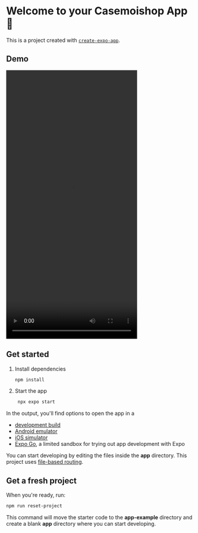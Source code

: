 # Welcome to your Casemoishop App 👋

This is a project created with [`create-expo-app`](https://www.npmjs.com/package/create-expo-app).

## Demo

<video src="https://utfs.io/f/c3c35467-c788-47e6-b849-cbcbfa5e7acb-yvbafu.50.44.mp4" width="352" height="720"></video>

## Get started

1. Install dependencies

   ```bash
   npm install
   ```

2. Start the app

   ```bash
    npx expo start
   ```

In the output, you'll find options to open the app in a

- [development build](https://docs.expo.dev/develop/development-builds/introduction/)
- [Android emulator](https://docs.expo.dev/workflow/android-studio-emulator/)
- [iOS simulator](https://docs.expo.dev/workflow/ios-simulator/)
- [Expo Go](https://expo.dev/go), a limited sandbox for trying out app development with Expo

You can start developing by editing the files inside the **app** directory. This project uses [file-based routing](https://docs.expo.dev/router/introduction).

## Get a fresh project

When you're ready, run:

```bash
npm run reset-project
```

This command will move the starter code to the **app-example** directory and create a blank **app** directory where you can start developing.

